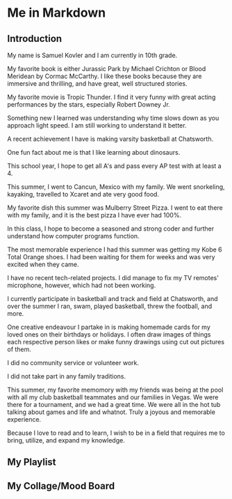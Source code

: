 # Me in Markdown

## Introduction
My name is Samuel Kovler and I am currently in 10th grade.

My favorite book is either Jurassic Park by Michael Crichton or Blood Meridean by Cormac McCarthy. I like these books because they are immersive and thrilling, and have great, well structured stories. 

My favorite movie is Tropic Thunder. I find it very funny with great acting performances by the stars, especially Robert Downey Jr.

Something new I learned was understanding why time slows down as you approach light speed. I am still working to understand it better.

A recent achievement I have is making varsity basketball at Chatsworth. 

One fun fact about me is that I like learning about dinosaurs.

This school year, I hope to get all A's and pass every AP test with at least a 4.

This summer, I went to Cancun, Mexico with my family. We went snorkeling, kayaking, travelled to Xcaret and ate very good food.

My favorite dish this summer was Mulberry Street Pizza. I went to eat there with my family, and it is the best pizza I have ever had 100%.

In this class, I hope to become a seasoned and strong coder and further understand how computer programs function.

The most memorable experience I had this summer was getting my Kobe 6 Total Orange shoes. I had been waiting for them for weeks and was very excited when they came.

I have no recent tech-related projects. I did manage to fix my TV remotes' microphone, however, which had not been working. 

I currently participate in basketball and track and field at Chatsworth, and over the summer I ran, swam, played basketball, threw the football, and more. 

One creative endeavour I partake in is making homemade cards for my loved ones on their birthdays or holidays. I often draw images of things each respective person likes or make funny drawings using cut out pictures of them. 

I did no community service or volunteer work. 

I did not take part in any family traditions. 

This summer, my favorite memomory with my friends was being at the pool with all my club basketball teammates and our families in Vegas. We were there for a tournament, and we had a great time. We were all in the hot tub talking about games and life and whatnot. Truly a joyous and memorable experience.

Because I love to read and to learn, I wish to be in a field that requires me to bring, utilize, and expand my knowledge. 





## My Playlist


## My Collage/Mood Board

